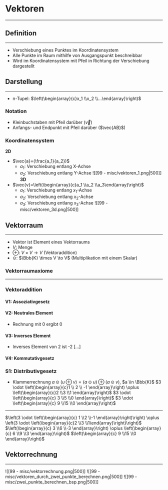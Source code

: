 # Vektoren
___
## Definition
___
- Verschiebung eines Punktes im Koordinatensystem
- Alle Punkte im Raum mithilfe von Ausgangspunkt beschreibbar
- Wird im Koordinatensystem mit Pfeil in Richtung der Verschiebung dargestellt
## Darstellung
___
- n-Tupel: $\left(\begin{array}{c}x_1 \\x_2 \\...\end{array}\right)$
### Notation
- Kleinbuchstaben mit Pfeil darüber ($\vec{v}$)
- Anfangs- und Endpunkt mit Pfeil darüber ($\vec{AB}$)
### Koordinatensystem
**2D**
- $\vec{a}=(\frac{a_1}{a_2})$
	- $a_1$: Verschiebung entlang X-Achse
	- $a_2$: Verschiebung entlang Y-Achse
	![[99 - misc/vektoren_1.png|500]]
**3D**
- $\vec{v}=\left(\begin{array}{c}a_1 \\a_2 \\a_3\end{array}\right)$
	- $a_1$: Verschiebung entlang $x_1$-Achse
	- $a_2$: Verschiebung entlang $x_2$-Achse
	- $a_3$: Verschiebung entlang $x_3$-Achse
	![[99 - misc/vektoren_3d.png|500]]
## Vektorraum
___
- Vektor ist Element eines Vektorraums
- $V$: Menge
- $\oplus$: $V \times V \to V$ (Vektoraddition)
- $\odot$: $\Bbb{K} \times V \to V$ (Multiplikation mit einem Skalar)
### Vektorraumaxiome
___
### Vektoraddition
#### V1: Assoziativgesetz
#### V2: Neutrales Element
- Rechnung mit 0 ergibt 0
#### V3: Inverses Element
- Inverses Element von 2 ist -2 […]
#### V4: Kommutativgesetz
### S1: Distributivgesetz
- Klammerrechnung
$a \odot (u \oplus v) = (a \odot u) \oplus (a \odot v)$,
	$a \in \Bbb{K}$
$3 \odot \left(\begin{array}{c}1 \\ 2 \\ -1 \end{array}\right) \oplus \left(\begin{array}{c}2 \\3 \\1 \end{array}\right)$
$3 \odot \left(\begin{array}{c} 3 \\5 \\0 \end{array}\right)$
$3 \odot \left(\begin{array}{c} 9 \\15 \\0 \end{array}\right)$
___
$\left(3 \odot \left(\begin{array}{c} 1 \\2 \\-1 \end{array}\right)\right) \oplus \left(3 \odot \left(\begin{array}{c}2 \\3 \\1\end{array}\right)\right)$
$\left(\begin{array}{c} 3 \\6 \\-3 \end{array}\right) \oplus \left(\begin{array}{c} 6 \\9 \\3 \end{array}\right)$
$\left(\begin{array}{c} 9 \\15 \\0 \end{array}\right)$





## Vektorrechnung
___
![[99 - misc/vektorrechnung.png|500]]
![[99 - misc/vektoren_durch_zwei_punkte_berechnen.png|500]]
![[99 - misc/zwei_punkte_berechnen_bsp.png|500]]